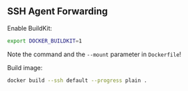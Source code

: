 ## SSH Agent Forwarding

Enable BuildKit:

```bash
export DOCKER_BUILDKIT=1
```

Note the command and the `--mount` parameter in `Dockerfile`!

Build image:

```bash
docker build --ssh default --progress plain .
```
